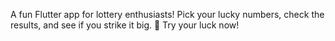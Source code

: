 A fun Flutter app for lottery enthusiasts! Pick your lucky numbers, check the results, and see if you strike it big. 🎉 Try your luck now!
